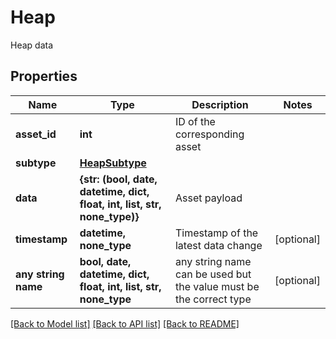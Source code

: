 # Heap

Heap data

## Properties
Name | Type | Description | Notes
------------ | ------------- | ------------- | -------------
**asset_id** | **int** | ID of the corresponding asset | 
**subtype** | [**HeapSubtype**](HeapSubtype.md) |  | 
**data** | **{str: (bool, date, datetime, dict, float, int, list, str, none_type)}** | Asset payload | 
**timestamp** | **datetime, none_type** | Timestamp of the latest data change | [optional] 
**any string name** | **bool, date, datetime, dict, float, int, list, str, none_type** | any string name can be used but the value must be the correct type | [optional]

[[Back to Model list]](../README.md#documentation-for-models) [[Back to API list]](../README.md#documentation-for-api-endpoints) [[Back to README]](../README.md)


